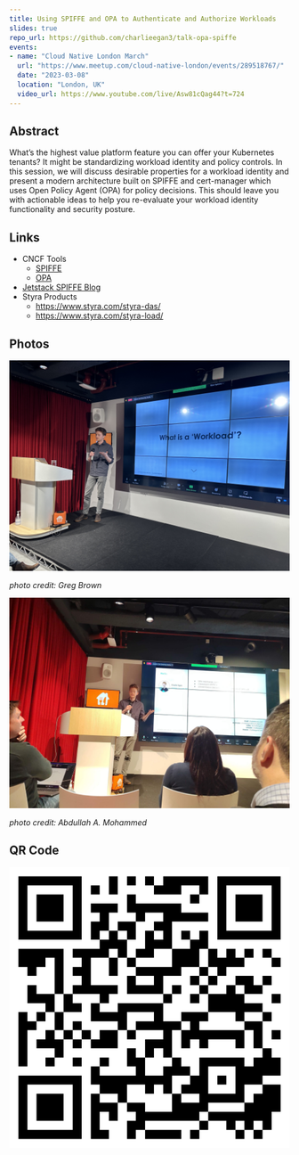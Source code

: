 ```yaml
---
title: Using SPIFFE and OPA to Authenticate and Authorize Workloads
slides: true
repo_url: https://github.com/charlieegan3/talk-opa-spiffe
events:
- name: "Cloud Native London March"
  url: "https://www.meetup.com/cloud-native-london/events/289518767/"
  date: "2023-03-08"
  location: "London, UK"
  video_url: https://www.youtube.com/live/Asw81cQag44?t=724
---
```


## Abstract

What’s the highest value platform feature you can offer your Kubernetes tenants? It might be standardizing workload
identity and policy controls. In this session, we will discuss desirable properties for a workload identity and present
a modern architecture built on SPIFFE and cert-manager which uses Open Policy Agent (OPA) for policy decisions. This
should leave you with actionable ideas to help you re-evaluate your workload identity functionality and security
posture.

## Links

* CNCF Tools
  * [SPIFFE](https://spiffe.io/)
  * [OPA](https://www.openpolicyagent.org/)
* [Jetstack SPIFFE Blog](https://www.jetstack.io/blog/workload-identity-with-spiffe-trust-domains/)
* Styra Products
  * https://www.styra.com/styra-das/
  * https://www.styra.com/styra-load/

## Photos

![photo of myself giving the talk](photo.jpg)

_photo credit: Greg Brown_

![photo of myself giving the talk](photo2.jpg)

_photo credit: Abdullah A. Mohammed_

## QR Code

![QR Code](code.png)
